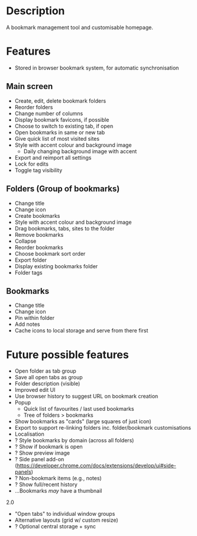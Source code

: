 # Description
A bookmark management tool and customisable homepage.

# Features
- Stored in browser bookmark system, for automatic synchronisation

## Main screen
- Create, edit, delete bookmark folders
- Reorder folders
- Change number of columns
- Display bookmark favicons, if possible
- Choose to switch to existing tab, if open
- Open bookmarks in same or new tab
- Give quick list of most visited sites
- Style with accent colour and background image
  - Daily changing background image with accent
- Export and reimport all settings
- Lock for edits
- Toggle tag visibility

## Folders (Group of bookmarks)
- Change title
- Change icon
- Create bookmarks
- Style with accent colour and background image
- Drag bookmarks, tabs, sites to the folder
- Remove bookmarks
- Collapse
- Reorder bookmarks
- Choose bookmark sort order
- Export folder
- Display existing bookmarks folder
- Folder tags

## Bookmarks
- Change title
- Change icon
- Pin within folder
- Add notes
- Cache icons to local storage and serve from there first

# Future possible features
- Open folder as tab group
- Save all open tabs as group
- Folder description (visible)
- Improved edit UI
- Use browser history to suggest URL on bookmark creation
- Popup
  - Quick list of favourites / last used bookmarks
  - Tree of folders > bookmarks
- Show bookmarks as "cards" (large squares of just icon)
- Export to support re-linking folders inc. folder/bookmark customisations
- Localisation
- ? Style bookmarks by domain (across all folders)
- ? Show if bookmark is open
- ? Show preview image
- ? Side panel add-on (https://developer.chrome.com/docs/extensions/develop/ui#side-panels)
- ? Non-bookmark items (e.g., notes)
- ? Show full/recent history
- ...Bookmarks _may_ have a thumbnail

2.0
- "Open tabs" to individual window groups
- Alternative layouts (grid w/ custom resize)
- ? Optional central storage + sync